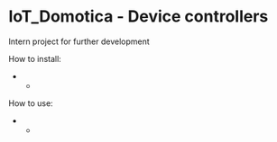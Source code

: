 # IoT_Domotica - Device controllers

Intern project for further development

How to install:
 - *

How to use:
 - *
